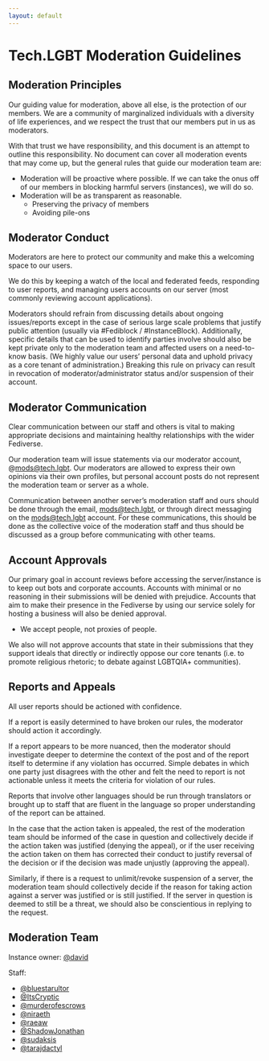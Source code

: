 ```yaml
---
layout: default
---
```

# Tech.LGBT Moderation Guidelines

## Moderation Principles

Our guiding value for moderation, above all else, is the protection of our members. We are a community of marginalized individuals with a diversity of life experiences, and we respect the trust that our members put in us as moderators.

With that trust we have responsibility, and this document is an attempt to outline this responsibility. No document can cover all moderation events that may come up, but the general rules that guide our moderation team are:

- Moderation will be proactive where possible. If we can take the onus off of our members in blocking harmful servers (instances), we will do so.
- Moderation will be as transparent as reasonable.
    - Preserving the privacy of members
    - Avoiding pile-ons

## Moderator Conduct

Moderators are here to protect our community and make this a welcoming space to our users.

We do this by keeping a watch of the local and federated feeds, responding to user reports, and managing users accounts on our server (most commonly reviewing account applications).

Moderators should refrain from discussing details about ongoing issues/reports except in the case of serious large scale problems that justify public attention (usually via #Fediblock / #InstanceBlock). Additionally, specific details that can be used to identify parties involve should also be kept private only to the moderation team and affected users on a need-to-know basis. (We highly value our users’ personal data and uphold privacy as a core tenant of administration.) Breaking this rule on privacy can result in revocation of moderator/administrator status and/or suspension of their account.

## Moderator Communication

Clear communication between our staff and others is vital to making appropriate decisions and maintaining healthy relationships with the wider Fediverse.

Our moderation team will issue statements via our moderator account, @mods@tech.lgbt. Our moderators are allowed to express their own opinions via their own profiles, but personal account posts do not represent the moderation team or server as a whole.

Communication between another server’s moderation staff and ours should be done through the email, mods@tech.lgbt, or through direct messaging on the mods@tech.lgbt account. For these communications, this should be done as the collective voice of the moderation staff and thus should be discussed as a group before communicating with other teams.

## Account Approvals

Our primary goal in account reviews before accessing the server/instance is to keep out bots and corporate accounts.  Accounts with minimal or no reasoning in their submissions will be denied with prejudice. Accounts that aim to make their presence in the Fediverse by using our service solely for hosting a business will also be denied approval.

- We accept people, not proxies of people.

We also will not approve accounts that state in their submissions that they support ideals that directly or indirectly oppose our core tenants (i.e. to promote religious rhetoric; to debate against LGBTQIA+ communities).

## Reports and Appeals

All user reports should be actioned with confidence.

If a report is easily determined to have broken our rules, the moderator should action it accordingly.

If a report appears to be more nuanced, then the moderator should investigate deeper to determine the context of the post and of the report itself to determine if any violation has occurred. Simple debates in which one party just disagrees with the other and felt the need to report is not actionable unless it meets the criteria for violation of our rules.

Reports that involve other languages should be run through translators or brought up to staff that are fluent in the language so proper understanding of the report can be attained.

In the case that the action taken is appealed, the rest of the moderation team should be informed of the case in question and collectively decide if the action taken was justified (denying the appeal), or if the user receiving the action taken on them has corrected their conduct to justify reversal of the decision or if the decision was made unjustly (approving the appeal).

Similarly, if there is a request to unlimit/revoke suspension of a server, the moderation team should collectively decide if the reason for taking action against a server was justified or is still justified. If the server in question is deemed to still be a threat, we should also be conscientious in replying to the request.

## Moderation Team

Instance owner: [@david](https://tech.lgbt/@david)

Staff:

- [@bluestarultor](https://tech.lgbt/@bluestarultor)
- [@ItsCryptic](https://tech.lgbt/@ItsCryptic)
- [@murderofescrows](https://tech.lgbt/@murderofescrows)
- [@niraeth](https://tech.lgbt/@niraeth)
- [@raeaw](https://tech.lgbt/@raeaw)
- [@ShadowJonathan](https://tech.lgbt/@ShadowJonathan)
- [@sudaksis](https://tech.lgbt/@sudaksis)
- [@tarajdactyl](https://tech.lgbt/@tarajdactyl)
